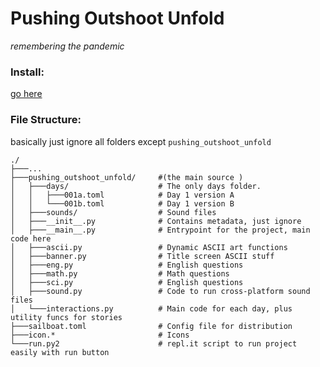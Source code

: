 # Pushing Outshoot Unfold

*remembering the pandemic*

### Install:
[go here](https://pounfold.netlify.app/)

### File Structure:
basically just ignore all folders except `pushing_outshoot_unfold`
```text
./
├───...
├───pushing_outshoot_unfold/     #(the main source )
│   ├───days/                    # The only days folder.
│   │   ├───001a.toml            # Day 1 version A
│   │   └───001b.toml            # Day 1 version B
│   ├───sounds/                  # Sound files
│   ├───__init__.py              # Contains metadata, just ignore
│   ├───__main__.py              # Entrypoint for the project, main code here
│   ├───ascii.py                 # Dynamic ASCII art functions
│   ├───banner.py                # Title screen ASCII stuff
│   ├───eng.py                   # English questions
│   ├───math.py                  # Math questions
│   ├───sci.py                   # English questions
│   ├───sound.py                 # Code to run cross-platform sound files
│   └───interactions.py          # Main code for each day, plus utility funcs for stories
├───sailboat.toml                # Config file for distribution
├───icon.*                       # Icons
└───run.py2                      # repl.it script to run project easily with run button
```
